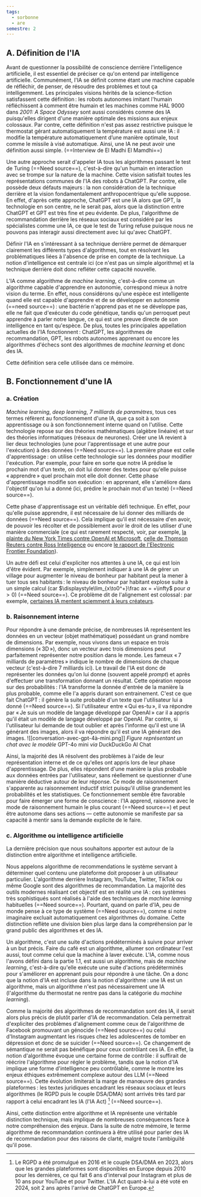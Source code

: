 ```yaml
---
tags:
  - sorbonne
  - are
semestre: 2
---
```

## A. Définition de l'IA
Avant de questionner la possibilité de conscience derrière l'intelligence artificielle, il est essentiel de préciser ce qu'on entend par intelligence artificielle. Communément, l'IA se définit comme étant une machine capable de réfléchir, de penser, de résoudre des problèmes et tout ça intelligemment. Les principales visions hérités de la science-fiction satisfassent cette définition : les robots autonomes imitant l'humain réfléchissent à comment être humain et les machines comme HAL 9000 dans _2001: A Space Odyssey_ sont aussi considérés comme des IA puisqu'elles dirigent d'une manière optimale des missions aux enjeux colossaux. Par contre, cette définition n'est pas assez restrictive puisque le thermostat gérant automatiquement la température est aussi une IA : il modifie la température automatiquement d’une manière optimale, tout comme le missile à visé automatique. Ainsi, une IA ne peut avoir une définition aussi simple. (==Interview de El Madhi El Mamdhi==)

Une autre approche serait d'appeler IA tous les algorithmes passant le test de Turing (==Need source==), c'est-à-dire qu'un humain en interaction avec se trompe sur la nature de la machine. Cette vision satisfait toutes les représentations communes de l'IA des robots à ChatGPT. Par contre, elle possède deux défauts majeurs : la non considération de la technique derrière et la vision fondamentalement anthropocentrique qu'elle suppose. En effet, d'après cette approche, ChatGPT est une IA alors que GPT, la technologie en son centre, ne le serait pas, alors que la distinction entre ChatGPT et GPT est très fine et peu évidente. De plus, l'algorithme de recommandation derrière les réseaux sociaux est considéré par les spécialistes comme une IA, ce que le test de Turing refuse puisque nous ne pouvons pas interagir aussi directement avec lui qu'avec ChatGPT.

Définir l'IA en s'intéressant à sa technique derrière permet de démarquer clairement les différents types d'algorithmes, tout en résolvant les problématiques liées à l'absence de prise en compte de la technique. La notion d'intelligence est centrale ici (ce n'est pas un simple algorithme) et la technique derrière doit donc refléter cette capacité nouvelle.

L'IA comme algorithme de *machine learning*, c'est-à-dire comme un algorithme capable d'apprendre en autonomie, correspond mieux à notre vision du terme. En effet, nous considérons qu'une espèce est intelligente quand elle est capable d'apprendre et de se développer en autonomie (==need source==) : une bactérie n'apprend pas et ne se développe pas, elle ne fait que d'exécuter du code génétique, tandis qu'un perroquet peut apprendre à parler notre langue, ce qui est une preuve directe de son intelligence en tant qu'espèce. De plus, toutes les principales appellation actuelles de l'IA fonctionnent : ChatGPT, les algorithmes de recommandation, GPT, les robots autonomes apprenant ou encore les algorithmes d'échecs sont des algorithmes de *machine learning* et donc des IA.

Cette définition sera celle utilisée dans ce mémoire.
## B. Fonctionnement d'une IA
### a. Création
*Machine learning*, *deep learning*, *7 milliards de paramètres*, tous ces termes réfèrent au fonctionnement d'une IA, que ça soit à son apprentissage ou à son fonctionnement interne quand on l'utilise. Cette technologie repose sur des théories mathématiques (algèbre linéaire) et sur des théories informatiques (réseaux de neurones). Créer une IA revient à lier deux technologies (une pour l'apprentissage et une autre pour l'exécution) à des données (==Need source==). La première phase est celle d'apprentissage : on utilise cette technologie sur les données pour modifier l'exécution. Par exemple, pour faire en sorte que notre IA prédise le prochain mot d'un texte, on doit lui donner des textes pour qu'elle puisse « apprendre » quel prochain mot elle doit donner. Cette phase d'apprentissage modifie son exécution : en apprenant, elle s'améliore dans l'objectif qu'on lui a donné (ici, prédire le prochain mot d'un texte) (==Need source==).

Cette phase d'apprentissage est un véritable défi technique. En effet, pour qu'elle puisse apprendre, il est nécessaire de lui donner des milliards de données (==Need source==). Cela implique qu'il est nécessaire d'en avoir, de pouvoir les récolter et de possiblement avoir le droit de les utiliser d'une manière commerciale (ce qui est rarement respecté, voir, par exemple, [la plainte du New York Times contre OpenAI et Microsoft](https://www.nytimes.com/2023/12/27/business/media/new-york-times-open-ai-microsoft-lawsuit.html), [celle de Thomson Reuters contre Ross Intelligence](https://www.ded.uscourts.gov/sites/ded/files/opinions/20-613_5.pdf) ou encore [le rapport de l'Electronic Frontier Foundation](https://www.eff.org/deeplinks/2025/02/copyright-and-ai-cases-and-consequences)). 

Un autre défi est celui d'expliciter nos attentes à une IA, ce qui est loin d'être évident. Par exemple, simplement indiquer à une IA de gérer un village pour augmenter le niveau de bonheur par habitant peut la mener à tuer tous ses habitants : le niveau de bonheur par habitant explose suite à un simple calcul (car $\displaystyle\lim_{x\to0^+}\frac ax = +\infty$ pour $a>0$) (==Need source==). Ce problème dit de l'alignement est colossal : par exemple, [certaines IA mentent sciemment à leurs créateurs](https://www.anthropic.com/research/alignment-faking). 
### b. Raisonnement interne
Pour répondre à une demande précise, de nombreuses IA représentent les données en un vecteur (objet mathématique) possédant un grand nombre de dimensions. Par exemple, nous vivons dans un espace en trois dimensions (« 3D »), donc un vecteur avec trois dimensions peut parfaitement représenter notre position dans le monde. Les fameux « 7 milliards de paramètres » indique le nombre de dimensions de chaque vecteur (c'est-à-dire 7 milliards ici). Le travail de l'IA est donc de représenter les données qu'on lui donne (souvent appelé *prompt*) et après d'effectuer une transformation donnant un résultat. Cette opération repose sur des probabilités : l'IA transforme la donnée d'entrée de la manière la plus probable, comme elle l'a appris durant son entrainement. C'est ce que fait ChatGPT : il génère la suite probable d'un texte que l'utilisateur lui a donné (==Need source==). Si l'utilisateur entre « Qui es-tu », il va répondre par « Je suis un modèle de langage développé par OpenAI » car il a appris qu'il était un modèle de langage développé par OpenAI. Par contre, si l'utilisateur lui demande de tout oublier et après l'informe qu'il est une IA générant des images, alors il va répondre qu'il est une IA générant des images.
![[conversation-avec-gpt-4à-mini.png]]
*Figure représentant un chat avec le modèle* GPT-4o mini *via* DuckDuckGo AI Chat

Ainsi, la majorité des IA résolvent des problèmes à l'aide de leur représentation interne et de ce qu'elles ont appris lors de leur phase d'apprentissage. De plus, elles répondent d'une manière la plus probable aux données entrées par l'utilisateur, sans réellement se questionner d'une manière déductive autour de leur réponse. Ce mode de raisonnement s'apparente au raisonnement inductif strict puisqu'il utilise grandement les probabilités et les statistiques. Ce fonctionnement semble être favorable pour faire émerger une forme de conscience : l'IA apprend, raisonne avec le mode de raisonnement humain le plus courant (==Need source==) et peut être autonome dans ses actions — cette autonomie se manifeste par sa capacité à mentir sans la demande explicite de le faire.
### c. Algorithme ou intelligence artificielle
La dernière précision que nous souhaitons apporter est autour de la distinction entre algorithme et intelligence artificielle.

Nous appelons algorithme de recommendations le système servant à déterminer quel contenu une plateforme doit proposer à un utilisateur particulier. L'algorithme derrière Instagram, YouTube, Twitter, TikTok ou même Google sont des algorithmes de recommandation. La majorité des outils modernes réalisant cet objectif est en réalité une IA : ces systèmes très sophistiqués sont réalisés à l'aide des techniques de *machine learning* habituelles (==Need source==). Pourtant, quand on parle d'IA, peu de monde pense à ce type de système (==Need source==), comme si notre imaginaire excluait automatiquement ces algorithmes du domaine. Cette distinction reflète une division bien plus large dans la compréhension par le grand public des algorithmes et des IA.

Un algorithme, c'est une suite d'actions prédéterminés à suivre pour arriver à un but précis. Faire du café est un algorithme, allumer son ordinateur l'est aussi, tout comme celui que la machine à laver exécute. L'IA, comme nous l'avons défini dans la partie 1.1, est aussi un algorithme, mais de *machine learning*, c'est-à-dire qu'elle exécute une suite d'actions prédéterminés pour s'améliorer en apprenant puis pour répondre à une tâche. On a donc que la notion d'IA est incluse dans la notion d'algorithme : une IA est un algorithme, mais un algorithme n'est pas nécessairement une IA (l'algorithme du thermostat ne rentre pas dans la catégorie du *machine learning*).

Comme la majorité des algorithmes de recommandation sont des IA, il serait alors plus précis de plutôt parler d'IA de recommandation. Cela permettrait d'expliciter des problèmes d'alignement comme ceux de l'algorithme de Facebook promouvant un génocide (==Need source==) ou celui d'Instagram augmentant les risques chez les adolescentes de tomber en dépression et donc de se suicider (==Need source==). Ce changement de sémantique ne serait pas bénéfique pour ceux contrôlant ces IA. En effet, la notion d'algorithme évoque une certaine forme de contrôle : il suffirait de réécrire l'algorithme pour régler le problème, tandis que la notion d'IA implique une forme d'intelligence peu contrôlable, comme le montre les enjeux éthiques extrêmement complexe autour des LLM (==Need source==). Cette évolution limiterait la marge de manœuvre des grandes plateformes : les textes juridiques encadrant les réseaux sociaux et leurs algorithmes (le RGPD puis le couple DSA/DMA) sont arrivés très tard par rapport à celui encadrant les IA (l'IA Act) [^1] (==Need source==).

[^1]: Le RGPD a été promulgué en 2016 et le couple DSA/DMA en 2023, alors que les grandes plateformes sont disponibles en Europe depuis 2010 pour les dernières, ce qui fait 6 ans d'interval pour Instagram et plus de 10 ans pour YouTube et pour Twitter. L'IA Act quant-à-lui a été voté en 2024, soit 2 ans après l'arrivé de ChatGPT en Europe.

Ainsi, cette distinction entre algorithme et IA représente une véritable distinction technique, mais implique de nombreuses conséquences face à notre compréhension des enjeux. Dans la suite de notre mémoire, le terme algorithme de recommandation continuera à être utilisé pour parler des IA de recommandation pour des raisons de clarté, malgré toute l'ambiguïté qu'il pose.